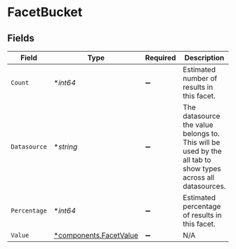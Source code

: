 # FacetBucket


## Fields

| Field                                                                                                       | Type                                                                                                        | Required                                                                                                    | Description                                                                                                 | Example                                                                                                     |
| ----------------------------------------------------------------------------------------------------------- | ----------------------------------------------------------------------------------------------------------- | ----------------------------------------------------------------------------------------------------------- | ----------------------------------------------------------------------------------------------------------- | ----------------------------------------------------------------------------------------------------------- |
| `Count`                                                                                                     | **int64*                                                                                                    | :heavy_minus_sign:                                                                                          | Estimated number of results in this facet.                                                                  | 1                                                                                                           |
| `Datasource`                                                                                                | **string*                                                                                                   | :heavy_minus_sign:                                                                                          | The datasource the value belongs to. This will be used by the all tab to show types across all datasources. | jira                                                                                                        |
| `Percentage`                                                                                                | **int64*                                                                                                    | :heavy_minus_sign:                                                                                          | Estimated percentage of results in this facet.                                                              | 5                                                                                                           |
| `Value`                                                                                                     | [*components.FacetValue](../../models/components/facetvalue.md)                                             | :heavy_minus_sign:                                                                                          | N/A                                                                                                         |                                                                                                             |